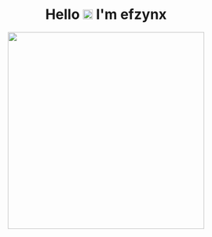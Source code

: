 <h1 align="center">Hello <img src="https://user-images.githubusercontent.com/1303154/88677602-1635ba80-d120-11ea-84d8-d263ba5fc3c0.gif" width="20px" alt="hi"> I'm efzynx</h1>

<p align="center">
  <a href="https://instagram.com/efzyn_">
    <img src="https://i.ibb.co/LZ9QtBx/photo-2022-05-14-19-06-30.jpg" width="400px">
  </a>
</p>

<p align="center">
  <a href="https://www.facebook.com/RedTripper" src="https://img.shields.io/badge/Facebook-%234267B2.svg?&style=for-the-badge&logo=facebook&logoColor=white"></a>
 </p>
